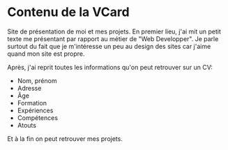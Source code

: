 # Contenu de la VCard
Site de présentation de moi et mes projets. 
En premier lieu, j'ai mit un petit texte me présentant par rapport au métier de "Web Developper". Je parle surtout du fait que je m'intéresse un peu au design des sites car j'aime quand mon site est propre.

Après, j'ai reprit toutes les informations qu'on peut retrouver sur un CV: 
- Nom, prénom
- Adresse
- Âge
- Formation 
- Expériences
- Compétences
- Atouts

Et à la fin on peut retrouver mes projets.
